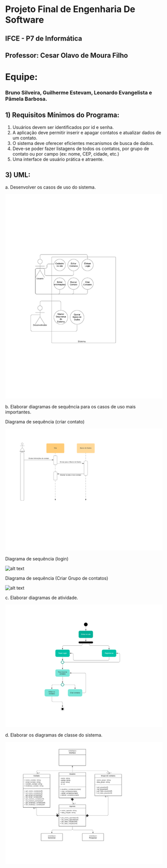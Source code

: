 # Projeto Final de Engenharia De Software
## IFCE - P7 de Informática
## Professor: Cesar Olavo de Moura Filho

# Equipe:
### Bruno Silveira, Guilherme Estevam, Leonardo Evangelista e Pâmela Barbosa.

## 1) Requisitos Mínimos do Programa:
1. Usuários devem ser identificados por id e senha.
2. A aplicação deve permitir inserir e apagar contatos e atualizar dados de um contato.
3. O sistema deve oferecer eficientes mecanismos de busca de dados.
4. Deve-se poder fazer listagens de todos os contatos, por grupo de contato ou por campo (ex: nome, CEP, cidade, etc.)
5. Uma interface de usuário prática e atraente.

## 3) UML:
a. Desenvolver os casos de uso do sistema.


![alt text](https://github.com/BrunoDuzanjo/ProjetoEngenhariaDeSoftware/blob/main/Imagens/Diagrama%20de%20caso%20de%20uso.png)


b. Elaborar diagramas de sequência para os casos de uso mais importantes.


Diagrama de sequência (criar contato)


![alt text](https://github.com/BrunoDuzanjo/ProjetoEngenhariaDeSoftware/blob/main/Imagens/Diagrama%20de%20sequ%C3%AAncia%20b%C3%A1sico.png)


Diagrama de sequência (login)


![alt text](https://github.com/BrunoDuzanjo/ProjetoEngenhariaDeSoftware/blob/main/Imagens/Diagrama%20de%20sequ%C3%AAncia%20login.png)


Diagrama de sequência (Criar Grupo de contatos)


![alt text](https://github.com/BrunoDuzanjo/ProjetoEngenhariaDeSoftware/blob/main/Imagens/Diagrama%20de%20sequ%C3%AAncia%20grupo%20de%20contatos.png)


c. Elaborar diagramas de atividade.


![alt text](https://github.com/BrunoDuzanjo/ProjetoEngenhariaDeSoftware/blob/main/Imagens/Diagrama%20de%20atividade.png)


d. Elaborar os diagramas de classe do sistema.


![alt text](https://github.com/BrunoDuzanjo/ProjetoEngenhariaDeSoftware/blob/main/Imagens/Classe%20UML.png)




